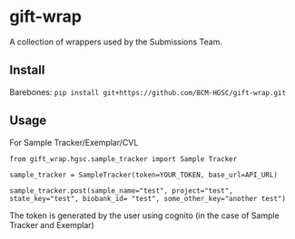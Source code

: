 # gift-wrap

A collection of wrappers used by the Submissions Team.

## Install

Barebones:
`pip install git+https://github.com/BCM-HGSC/gift-wrap.git`

## Usage

For Sample Tracker/Exemplar/CVL

```
from gift_wrap.hgsc.sample_tracker import Sample Tracker

sample_tracker = SampleTracker(token=YOUR_TOKEN, base_url=API_URL)

sample_tracker.post(sample_name="test", project="test", state_key="test", biobank_id= "test", some_other_key="another test")
```

The token is generated by the user using cognito (in the case of Sample Tracker and Exemplar)